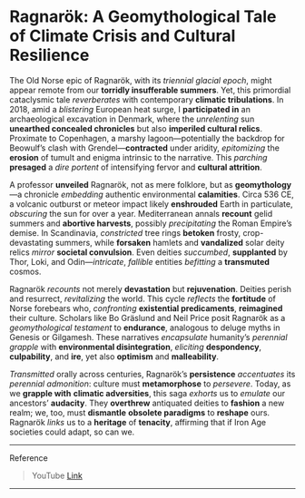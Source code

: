# Ragnarök: A Geomythological Tale of Climate Crisis and Cultural Resilience

The Old Norse epic of Ragnarök, with its *triennial glacial epoch*, might appear remote from our **torridly insufferable summers**. Yet, this primordial cataclysmic tale *reverberates* with contemporary **climatic tribulations**. In 2018, amid a *blistering* European heat surge, I **participated in** an archaeological excavation in Denmark, where the *unrelenting* sun **unearthed concealed chronicles** but also **imperiled cultural relics**. Proximate to Copenhagen, a marshy lagoon—potentially the backdrop for Beowulf’s clash with Grendel—**contracted** under aridity, *epitomizing* the **erosion** of tumult and enigma intrinsic to the narrative. This *parching* **presaged** a *dire portent* of intensifying fervor and **cultural attrition**.

A professor **unveiled** Ragnarök, not as mere folklore, but as **geomythology**—a chronicle *embedding* authentic environmental **calamities**. Circa 536 CE, a volcanic outburst or meteor impact likely **enshrouded** Earth in particulate, *obscuring* the sun for over a year. Mediterranean annals **recount** gelid summers and **abortive harvests**, possibly *precipitating* the Roman Empire’s demise. In Scandinavia, *constricted* tree rings **betoken** frosty, crop-devastating summers, while **forsaken** hamlets and **vandalized** solar deity relics *mirror* **societal convulsion**. Even deities *succumbed*, **supplanted** by Thor, Loki, and Odin—*intricate*, *fallible* entities *befitting* a **transmuted** cosmos.

Ragnarök *recounts* not merely **devastation** but **rejuvenation**. Deities perish and resurrect, *revitalizing* the world. This cycle *reflects* the **fortitude** of Norse forebears who, *confronting* **existential predicaments**, **reimagined** their culture. Scholars like Bo Gräslund and Neil Price posit Ragnarök as a *geomythological testament* to **endurance**, analogous to deluge myths in Genesis or Gilgamesh. These narratives *encapsulate* humanity’s *perennial grapple* with **environmental disintegration**, *eliciting* **despondency**, **culpability**, and **ire**, yet also **optimism** and **malleability**.

*Transmitted* orally across centuries, Ragnarök’s **persistence** *accentuates* its *perennial admonition*: culture must **metamorphose** to *persevere*. Today, as we **grapple with** **climatic adversities**, this saga *exhorts* us to *emulate* our ancestors’ **audacity**. They **overthrew** antiquated deities to **fashion** a new realm; we, too, must **dismantle** **obsolete paradigms** to **reshape** ours. Ragnarök *links* us to a **heritage** of **tenacity**, affirming that if Iron Age societies could adapt, so can we.

---

Reference
> YouTube [Link](https://www.youtube.com/watch?v=d7IVBOBd3BI)

---
